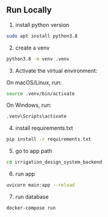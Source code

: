 ## Run Locally

1. install python version

```bash
sudo apt install python3.8
```

2. create a venv

```bash
python3.8 -m venv .venv
```

3. Activate the virtual environment:

On macOS/Linux, run:

```bash
source .venv/bin/activate
```

On Windows, run:

```bash
.venv\Scripts\activate
```

4. install requirements.txt

```bash
pip install -r requirements.txt
```

5. go to app path

```bash
cd irrigation_design_system_backend
```

6. run app

```bash
uvicorn main:app --reload
```

7. run database

```bash
docker-compose run
```
